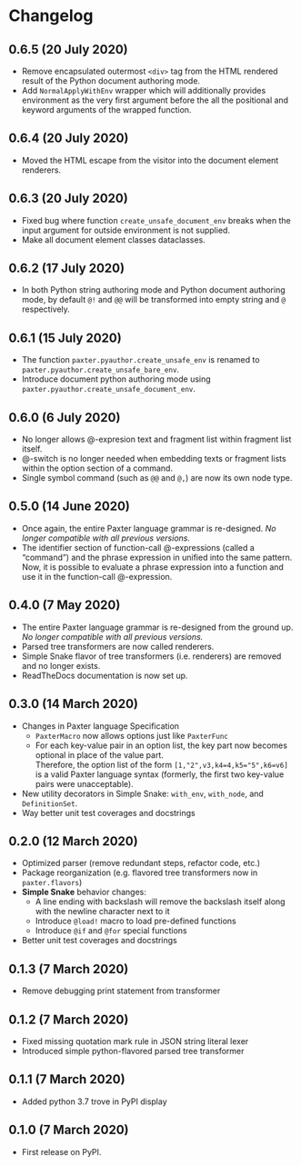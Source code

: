 # Changelog

## 0.6.5 (20 July 2020)

-   Remove encapsulated outermost `<div>` tag from the HTML rendered result
    of the Python document authoring mode.
-   Add `NormalApplyWithEnv` wrapper which will 
    additionally provides environment as the very first argument 
    before the all the positional and keyword arguments of the wrapped function.

## 0.6.4 (20 July 2020)

-   Moved the HTML escape from the visitor into the document element renderers.

## 0.6.3 (20 July 2020)

-   Fixed bug where function `create_unsafe_document_env` breaks
    when the input argument for outside environment is not supplied.
-   Make all document element classes dataclasses.

## 0.6.2 (17 July 2020)

-   In both Python string authoring mode and Python document authoring mode,
    by default `@!` and `@@` will be transformed into empty string and  `@`
    respectively.

## 0.6.1 (15 July 2020)

-   The function `paxter.pyauthor.create_unsafe_env` is renamed to
    `paxter.pyauthor.create_unsafe_bare_env`.
-   Introduce document python authoring mode
    using `paxter.pyauthor.create_unsafe_document_env`.

## 0.6.0 (6 July 2020)

-   No longer allows @-expresion text and fragment list within fragment list itself.
-   @-switch is no longer needed when embedding texts or fragment lists
    within the option section of a command.
-   Single symbol command (such as `@@` and `@,`) are now its own node type.
    
## 0.5.0 (14 June 2020)

-   Once again, the entire Paxter language grammar is re-designed.
    _No longer compatible with all previous versions._
-   The identifier section of function-call @-expressions (called a “command”)
    and the phrase expression in unified into the same pattern.
    Now, it is possible to evaluate a phrase expression into a function
    and use it in the function-call @-expression.

## 0.4.0 (7 May 2020)

-   The entire Paxter language grammar is re-designed from the ground up. 
    _No longer compatible with all previous versions._
-   Parsed tree transformers are now called renderers.
-   Simple Snake flavor of tree transformers (i.e. renderers) 
    are removed and no longer exists.
-   ReadTheDocs documentation is now set up.

## 0.3.0 (14 March 2020)

-   Changes in Paxter language Specification
    -   `PaxterMacro` now allows options just like `PaxterFunc`
    -   For each key-value pair in an option list,
        the key part now becomes optional in place of the value part.  
        Therefore, the option list of the form `[1,"2",v3,k4=4,k5="5",k6=v6]`
        is a valid Paxter language syntax
        (formerly, the first two key-value pairs were unacceptable).
-   New utility decorators in Simple Snake: 
    `with_env`, `with_node`, and `DefinitionSet`.
-   Way better unit test coverages and docstrings

## 0.2.0 (12 March 2020)

-   Optimized parser (remove redundant steps, refactor code, etc.)
-   Package reorganization (e.g. flavored tree transformers now in `paxter.flavors`)
-   **Simple Snake** behavior changes:
    -    A line ending with backslash will remove the backslash itself 
         along with the newline character next to it
    -    Introduce `@load!` macro to load pre-defined functions
    -    Introduce `@if` and `@for` special functions
-   Better unit test coverages and docstrings

## 0.1.3 (7 March 2020)

-   Remove debugging print statement from transformer

## 0.1.2 (7 March 2020)

-   Fixed missing quotation mark rule in JSON string literal lexer
-   Introduced simple python-flavored parsed tree transformer

## 0.1.1 (7 March 2020)

-   Added python 3.7 trove in PyPI display

## 0.1.0 (7 March 2020)

-   First release on PyPI.
